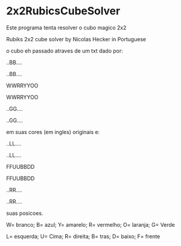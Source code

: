 # 2x2RubicsCubeSolver
Este programa tenta resolver o cubo magico 2x2


Rubiks 2x2 cube solver by Nicolas Hecker in Portuguese

o cubo eh passado atraves de um txt dado por:

..BB....

..BB....

WWRRYYOO

WWRRYYOO

..GG....

..GG....

em suas cores (em ingles) originais e:

..LL....

..LL....

FFUUBBDD

FFUUBBDD

..RR....

..RR....

suas posicoes.

W= branco; B= azul; Y= amarelo; R= vermelho; O= laranja; G= Verde

L= esquerda; U= Cima; R= direita; B= tras; D= baixo; F= frente
